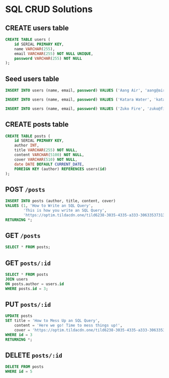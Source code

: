 # SQL CRUD Solutions

## CREATE users table

```sql
CREATE TABLE users (
    id SERIAL PRIMARY KEY,
    name VARCHAR(255),
    email VARCHAR(255) NOT NULL UNIQUE,
    password VARCHAR(255) NOT NULL
);
```

## Seed users table

```sql
INSERT INTO users (name, email, password) VALUES ('Aang Air', 'aang@air.com', 'aangpass');

INSERT INTO users (name, email, password) VALUES ('Katara Water', 'katara@water.com', 'katarapass');

INSERT INTO users (name, email, password) VALUES ('Zuko Fire', 'zuko@fire.com', 'zukopass');
```

## CREATE posts table

```sql
CREATE TABLE posts (
    id SERIAL PRIMARY KEY,
    author INT,
    title VARCHAR(255) NOT NULL,
    content VARCHAR(5100) NOT NULL,
    cover VARCHAR(510) NOT NULL,
    date DATE DEFAULT CURRENT_DATE,
    FOREIGN KEY (author) REFERENCES users(id)
);
```

## POST `/posts`

```sql
INSERT INTO posts (author, title, content, cover)
VALUES (1, 'How to Write an SQL Query',
        'This is how you write an SQL Query',
        'https://optim.tildacdn.one/tild6238-3035-4335-a333-306335373139/-/resize/824x/-/format/webp/IMG_3349.jpg')
RETURNING *;
```

## GET `/posts`

```sql
SELECT * FROM posts;
```

## GET `posts/:id`

```sql
SELECT * FROM posts
JOIN users
ON posts.author = users.id
WHERE posts.id = 3;
```

## PUT `posts/:id`

```sql
UPDATE posts
SET title = 'How to Mess Up an SQL Query',
    content = 'Here we go! Time to mess things up!',
    cover = 'https://optim.tildacdn.one/tild6238-3035-4335-a333-306335373139/-/resize/824x/-/format/webp/IMG_3349.jpg'
WHERE id = 3
RETURNING *;
```

## DELETE `posts/:id`

```sql
DELETE FROM posts
WHERE id = 5
```
